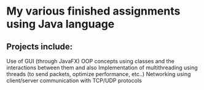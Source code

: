 # My various finished assignments using Java language

## Projects include:
Use of GUI (through JavaFX)
OOP concepts using classes and the interactions between them and also 
Implementation of multithreading using threads (to send packets, optimize performance, etc..)
Networking using client/server communication with TCP/UDP protocols
